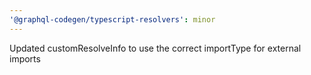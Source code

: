 ```yaml
---
'@graphql-codegen/typescript-resolvers': minor
---
```


Updated customResolveInfo to use the correct importType for external imports
